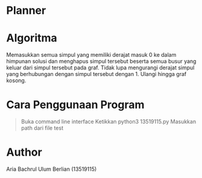 # Planner

# Algoritma
Memasukkan semua simpul yang memiliki derajat masuk 0 ke dalam himpunan solusi dan menghapus simpul tersebut beserta semua busur yang keluar dari simpul tersebut pada graf. Tidak lupa mengurangi derajat simpul yang berhubungan dengan simpul tersebut dengan 1. Ulangi hingga graf kosong.

# Cara Penggunaan Program
> Buka command line interface
> Ketikkan python3 13519115.py
> Masukkan path dari file test

# Author
Aria Bachrul Ulum Berlian (13519115)

